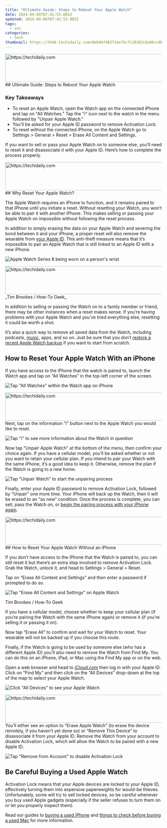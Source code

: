 ```yaml
---
title: "Ultimate Guide: Steps to Reboot Your Apple Watch"
date: 2024-09-05T07:42:53.085Z
updated: 2024-09-06T07:42:53.085Z
tags:
  - ios
categories:
  - tech
thumbnail: https://thmb.techidaily.com/0eb94f402f1ee7bc7c28262c8a96cc0803ff0569b6db1d88604f12db459af942.jpg
---
```


<!-- affiliate ads begin -->
<a href="https://appsumo.8odi.net/c/5597632/2130891/7443" target="_top" id="2130891">
  <img src="//a.impactradius-go.com/display-ad/7443-2130891" border="0" alt="https://techidaily.com" width="728" height="90"/>
</a>
<img height="0" width="0" src="https://appsumo.8odi.net/i/5597632/2130891/7443" style="position:absolute;visibility:hidden;" border="0" />
<!-- affiliate ads end -->
## Ultimate Guide: Steps to Reboot Your Apple Watch

### Key Takeaways

* To reset an Apple Watch, open the Watch app on the connected iPhone and tap on "All Watches." Tap the "i" icon next to the watch in the menu followed by "Unpair Apple Watch."
* You'll be asked for your Apple ID password to remove Activation Lock.
* To reset without the connected iPhone, on the Apple Watch go to Settings > General > Reset > Erase All Content and Settings.

 If you want to sell or pass your Apple Watch on to someone else, you’ll need to reset it and disassociate it with your Apple ID. Here’s how to complete the process properly.

<!-- affiliate ads begin -->
<a href="https://aligracehair.sjv.io/c/5597632/2135405/19272" target="_top" id="2135405">
  <img src="//a.impactradius-go.com/display-ad/19272-2135405" border="0" alt="https://techidaily.com" width="728" height="90"/>
</a>
<img height="0" width="0" src="https://aligracehair.sjv.io/i/5597632/2135405/19272" style="position:absolute;visibility:hidden;" border="0" />
<!-- affiliate ads end -->
##  Why Reset Your Apple Watch?

 The Apple Watch requires an iPhone to function, and it remains paired to that iPhone until you initiate a reset. Without resetting your Watch, you won’t be able to pair it with another iPhone. This makes selling or passing your Apple Watch on impossible without following the reset process.

 In addition to simply erasing the data on your Apple Watch and severing the bond between it and your iPhone, a proper reset will also remove the wearable from [your Apple ID](https://ai-video-editing.techidaily.com/updated-how-to-use-deep-fried-meme-maker-for-2024/). This anti-theft measure means that it’s impossible to pair an Apple Watch that is still linked to an Apple ID with a new iPhone.

![Apple Watch Series 8 being worn on a person's wrist](https://static1.howtogeekimages.com/wordpress/wp-content/uploads/2021/11/Apple-Watch-Series-8-being-worn-on-a-persons-wrist.jpg) 

<!-- affiliate ads begin -->
<a href="https://appsumo.8odi.net/c/5597632/2043603/7443" target="_top" id="2043603">
  <img src="//a.impactradius-go.com/display-ad/7443-2043603" border="0" alt="https://techidaily.com" width="728" height="90"/>
</a>
<img height="0" width="0" src="https://appsumo.8odi.net/i/5597632/2043603/7443" style="position:absolute;visibility:hidden;" border="0" />
<!-- affiliate ads end -->
_Tim Brookes / How-To Geek_

 In addition to selling or passing the Watch on to a family member or friend, there may be other instances when a reset makes sense. If you’re having problems with your Apple Watch and you’ve tried everything else, resetting it could be worth a shot.

 It’s also a quick way to remove all saved data from the Watch, including podcasts, [music](https://ai-video-tools.techidaily.com/new-in-2024-large-video-files-no-problem-fast-cutting-techniques-for-mac-users/), apps, and so on. Just be sure that you don’t [restore a recent Apple Watch backup](https://article-knowledge.techidaily.com/new-infinite-frontier-the-best-sci-fi-films-that-redefine-universes-for-2024/) if you want to start from scratch.

##  How to Reset Your Apple Watch With an iPhone

 If you have access to the iPhone that the watch is paired to, launch the Watch app and tap on “All Watches” in the top-left corner of the screen.

![Tap "All Watches" within the Watch app on iPhone](https://static1.howtogeekimages.com/wordpress/wp-content/uploads/2023/09/all_watches.jpg) 

<!-- affiliate ads begin -->
<a href="https://aligracehair.sjv.io/c/5597632/1896546/19272" target="_top" id="1896546">
  <img src="//a.impactradius-go.com/display-ad/19272-1896546" border="0" alt="https://techidaily.com" width="728" height="90"/>
</a>
<img height="0" width="0" src="https://aligracehair.sjv.io/i/5597632/1896546/19272" style="position:absolute;visibility:hidden;" border="0" />
<!-- affiliate ads end -->
 Next, tap on the information “i” button next to the Apple Watch you would like to reset.

![Tap "i" to see more information about the Watch in question](https://static1.howtogeekimages.com/wordpress/wp-content/uploads/2023/09/select_watch.jpg) 

 Now tap “Unpair Apple Watch” at the bottom of the menu, then confirm your choice again. If you have a cellular model, you’ll be asked whether or not you want to retain your cellular plan. If you intend to pair your Watch with the same iPhone, it’s a good idea to keep it. Otherwise, remove the plan if the Watch is going to a new home.

![Tap "Unpair Watch" to start the unpairing process](https://static1.howtogeekimages.com/wordpress/wp-content/uploads/2023/09/unpair_watch.jpg) 

 Finally, enter your Apple ID password to remove Activation Lock, followed by “Unpair” one more time. Your iPhone will back up the Watch, then it will be erased to an “as new” condition. Once the process is complete, you can sell, pass the Watch on, or [begin the pairing process with your iPhone again](https://instagram-clips.techidaily.com/2024-approved-essential-tips-for-skyrocketing-your-instagram-followers/).

<!-- affiliate ads begin -->
<a href="https://laganoo.pxf.io/c/5597632/1657386/16446" target="_top" id="1657386">
  <img src="//a.impactradius-go.com/display-ad/16446-1657386" border="0" alt="https://techidaily.com" width="728" height="90"/>
</a>
<img height="0" width="0" src="https://laganoo.pxf.io/i/5597632/1657386/16446" style="position:absolute;visibility:hidden;" border="0" />
<!-- affiliate ads end -->
##  How to Reset Your Apple Watch Without an iPhone

 If you don’t have access to the iPhone that the Watch is paired to, you can still reset it but there’s an extra step involved to remove Activation Lock. Grab the Watch, unlock it, and head to Settings > General > Reset.

 Tap on “Erase All Content and Settings” and then enter a password if prompted to do so.

![Tap "Erase All Content and Settings" on Apple Watch](https://static1.howtogeekimages.com/wordpress/wp-content/uploads/2023/09/erase_watch.jpg) 

Tim Brookes / How-To Geek

 If you have a cellular model, choose whether to keep your cellular plan (if you’re pairing the Watch with the same iPhone again) or remove it (if you’re selling it or passing it on).

 Now tap “Erase All” to confirm and wait for your Watch to reset. Your wearable will not be backed up if you choose this route.

 Finally, if the Watch is going to be used by someone else (who has a different Apple ID) you’ll also need to remove the Watch from Find My. You can do this on an iPhone, iPad, or Mac using the Find My app or on the web.

 Open a web browser and head to [iCloud.com](http://www.icloud.com) then log in with your Apple ID. Click on “Find My” and then click on the “All Devices” drop-down at the top of the map to select your Apple Watch.

![Click "All Devices" to see your Apple Watch](https://static1.howtogeekimages.com/wordpress/wp-content/uploads/2023/09/all_devices.png) 

<!-- affiliate ads begin -->
<a href="https://laganoo.pxf.io/c/5597632/1528696/16446" target="_top" id="1528696">
  <img src="//a.impactradius-go.com/display-ad/16446-1528696" border="0" alt="https://techidaily.com" width="728" height="90"/>
</a>
<img height="0" width="0" src="https://laganoo.pxf.io/i/5597632/1528696/16446" style="position:absolute;visibility:hidden;" border="0" />
<!-- affiliate ads end -->
 You’ll either see an option to “Erase Apple Watch” (to erase the device remotely, if you haven’t yet done so) or “Remove This Device” to disassociate it from your Apple ID. Remove the Watch from your account to disable Activation Lock, which will allow the Watch to be paired with a new Apple ID.

![Tap "Remove from Account" to disable Activation Lock](https://static1.howtogeekimages.com/wordpress/wp-content/uploads/2023/09/remove_from_account.png) 

##  Be Careful Buying a Used Apple Watch

 Activation Lock means that your Apple devices are locked to your Apple ID, effectively turning them into expensive paperweights for would-be thieves. Unfortunately, some will try to sell locked devices, so be careful whenever you buy used Apple gadgets (especially if the seller refuses to turn them on or let you properly inspect them).

 Read our guides to [buying a used iPhone](https://games-able.techidaily.com/8-crucial-tweaks-that-can-elevate-your-ps4s-capabilities/) and [things to check before buying a used Mac](https://blog-min.techidaily.com/how-to-rescue-lost-pictures-from-nokia-c12-by-fonelab-android-recover-pictures/) for more information.

<ins class="adsbygoogle"
     style="display:block"
     data-ad-format="autorelaxed"
     data-ad-client="ca-pub-7571918770474297"
     data-ad-slot="1223367746"></ins>



<ins class="adsbygoogle"
     style="display:block"
     data-ad-client="ca-pub-7571918770474297"
     data-ad-slot="8358498916"
     data-ad-format="auto"
     data-full-width-responsive="true"></ins>


